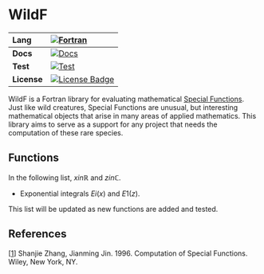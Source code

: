 # WildF

| **Lang**    | [![Fortran][Fortran Badge]][Fortran]      |
| :---------- | :---------------------------------------- |
| **Docs**    | [![Docs][Docs Status Badge]][Docs Status] |
| **Test**    | [![Test][Test Status Badge]][Test Status] |
| **License** | [![License Badge]][License]               |    

WildF is a Fortran library for evaluating mathematical [Special Functions]. Just like wild creatures, Special Functions are unusual, but interesting mathematical objects that arise in many areas of applied mathematics. This library aims to serve as a support for any project that needs the computation of these rare species.

## Functions
In the following list, $x in \mathbb{R}$ and $z in \mathbb{C}$.

* Exponential integrals $Ei(x)$ and $E1(z)$.

This list will be updated as new functions are added and tested.

## References
[[1][Book Zhang]] Shanjie Zhang, Jianming Jin. 1996. Computation of Special Functions. Wiley, New York, NY.

<!-- Links -->
<!-- Badges -->
[Fortran]: https://fortran-lang.org/
[Fortran Badge]: https://img.shields.io/badge/Fortran-734f96?logo=fortran&style=flat
[Docs Status]: https://github.com/rodpcastro/wildf
[Docs Status Badge]: https://img.shields.io/badge/docs-todo-red
[Test Status]: https://github.com/rodpcastro/wildf/actions/workflows/test.yml
[Test Status Badge]: https://github.com/rodpcastro/wildf/actions/workflows/test.yml/badge.svg
[License]: https://github.com/rodpcastro/wildf/blob/main/LICENSE
[License Badge]: https://img.shields.io/badge/License-MIT-yellow
<!-- Introduction -->
[Special Functions]: https://www.britannica.com/science/special-function
<!-- References -->
[Book Zhang]: https://search.worldcat.org/title/33971114
